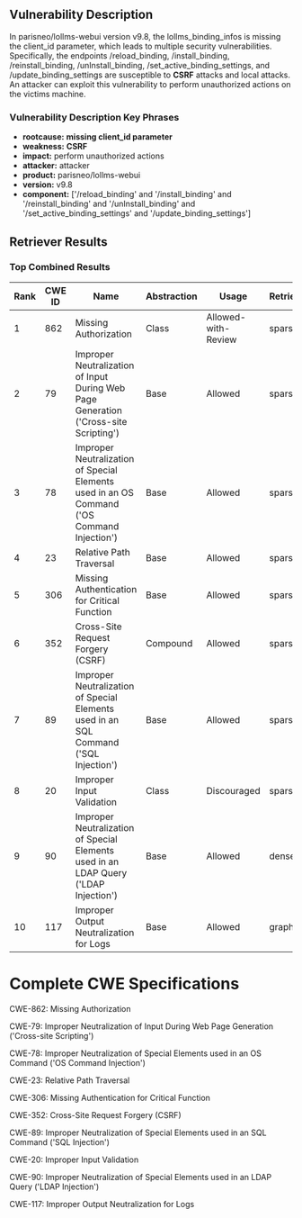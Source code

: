 ## Vulnerability Description
In parisneo/lollms-webui version v9.8, the lollms_binding_infos is missing the client_id parameter, which leads to multiple security vulnerabilities. Specifically, the endpoints /reload_binding, /install_binding, /reinstall_binding, /unInstall_binding, /set_active_binding_settings, and /update_binding_settings are susceptible to **CSRF** attacks and local attacks. An attacker can exploit this vulnerability to perform unauthorized actions on the victims machine.

### Vulnerability Description Key Phrases
- **rootcause:** **missing client_id parameter**
- **weakness:** **CSRF**
- **impact:** perform unauthorized actions
- **attacker:** attacker
- **product:** parisneo/lollms-webui
- **version:** v9.8
- **component:** ['/reload_binding' and '/install_binding' and '/reinstall_binding' and '/unInstall_binding' and '/set_active_binding_settings' and '/update_binding_settings']

## Retriever Results

### Top Combined Results

| Rank | CWE ID | Name | Abstraction | Usage  | Retrievers | Individual Scores |
|------|--------|------|-------------|-------|------------|-------------------|
| 1 | 862 | Missing Authorization | Class | Allowed-with-Review | sparse | 0.286 |
| 2 | 79 | Improper Neutralization of Input During Web Page Generation ('Cross-site Scripting') | Base | Allowed | sparse | 0.280 |
| 3 | 78 | Improper Neutralization of Special Elements used in an OS Command ('OS Command Injection') | Base | Allowed | sparse | 0.277 |
| 4 | 23 | Relative Path Traversal | Base | Allowed | sparse | 0.276 |
| 5 | 306 | Missing Authentication for Critical Function | Base | Allowed | sparse | 0.276 |
| 6 | 352 | Cross-Site Request Forgery (CSRF) | Compound | Allowed | sparse | 0.276 |
| 7 | 89 | Improper Neutralization of Special Elements used in an SQL Command ('SQL Injection') | Base | Allowed | sparse | 0.273 |
| 8 | 20 | Improper Input Validation | Class | Discouraged | sparse | 0.271 |
| 9 | 90 | Improper Neutralization of Special Elements used in an LDAP Query ('LDAP Injection') | Base | Allowed | dense | 0.510 |
| 10 | 117 | Improper Output Neutralization for Logs | Base | Allowed | graph | 0.002 |



# Complete CWE Specifications

CWE-862: Missing Authorization

CWE-79: Improper Neutralization of Input During Web Page Generation ('Cross-site Scripting')

CWE-78: Improper Neutralization of Special Elements used in an OS Command ('OS Command Injection')

CWE-23: Relative Path Traversal

CWE-306: Missing Authentication for Critical Function

CWE-352: Cross-Site Request Forgery (CSRF)

CWE-89: Improper Neutralization of Special Elements used in an SQL Command ('SQL Injection')

CWE-20: Improper Input Validation

CWE-90: Improper Neutralization of Special Elements used in an LDAP Query ('LDAP Injection')

CWE-117: Improper Output Neutralization for Logs